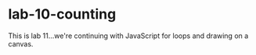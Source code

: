 # lab-10-counting
This is lab 11...we're continuing with JavaScript for loops and drawing on a canvas.
